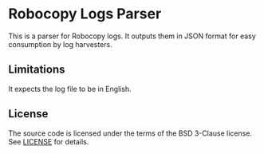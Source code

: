 # Robocopy Logs Parser

This is a parser for Robocopy logs.
It outputs them in JSON format for easy consumption by log harvesters.


## Limitations

It expects the log file to be in English.


## License

The source code is licensed under the terms of the BSD 3-Clause license.
See [LICENSE](LICENSE) for details.
